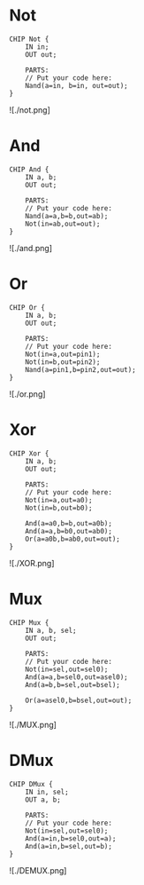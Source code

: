 # Not
```hdl
CHIP Not {
    IN in;
    OUT out;

    PARTS:
    // Put your code here:
    Nand(a=in, b=in, out=out);
}
```
![./not.png]
# And
```hdl
CHIP And {
    IN a, b;
    OUT out;

    PARTS:
    // Put your code here:
    Nand(a=a,b=b,out=ab);
    Not(in=ab,out=out);
}
```
![./and.png]
# Or
```hdl
CHIP Or {
    IN a, b;
    OUT out;

    PARTS:
    // Put your code here:
    Not(in=a,out=pin1);
    Not(in=b,out=pin2);
    Nand(a=pin1,b=pin2,out=out);
}
```
![./or.png]
# Xor
```hdl
CHIP Xor {
    IN a, b;
    OUT out;

    PARTS:
    // Put your code here:
    Not(in=a,out=a0);
    Not(in=b,out=b0);

    And(a=a0,b=b,out=a0b);
    And(a=a,b=b0,out=ab0);
    Or(a=a0b,b=ab0,out=out);
}
```
![./XOR.png]
# Mux
```hdl
CHIP Mux {
    IN a, b, sel;
    OUT out;

    PARTS:
    // Put your code here:
    Not(in=sel,out=sel0);
    And(a=a,b=sel0,out=asel0);
    And(a=b,b=sel,out=bsel);

    Or(a=asel0,b=bsel,out=out);
}
```
![./MUX.png]
# DMux
```hdl
CHIP DMux {
    IN in, sel;
    OUT a, b;

    PARTS:
    // Put your code here:
    Not(in=sel,out=sel0);
    And(a=in,b=sel0,out=a);
    And(a=in,b=sel,out=b);
}
```
![./DEMUX.png]
